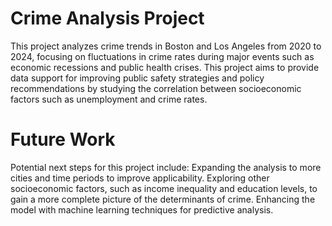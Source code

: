 # Crime Analysis Project
This project analyzes crime trends in Boston and Los Angeles from 2020 to 2024, focusing on fluctuations in crime rates during major events such as economic recessions and public health crises. This project aims to provide data support for improving public safety strategies and policy recommendations by studying the correlation between socioeconomic factors such as unemployment and crime rates.

# Future Work
Potential next steps for this project include:
Expanding the analysis to more cities and time periods to improve applicability.
Exploring other socioeconomic factors, such as income inequality and education levels, to gain a more complete picture of the determinants of crime.
Enhancing the model with machine learning techniques for predictive analysis.
